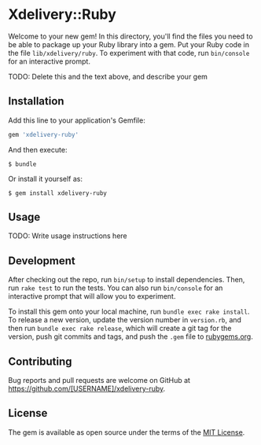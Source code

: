 # Xdelivery::Ruby

Welcome to your new gem! In this directory, you'll find the files you need to be able to package up your Ruby library into a gem. Put your Ruby code in the file `lib/xdelivery/ruby`. To experiment with that code, run `bin/console` for an interactive prompt.

TODO: Delete this and the text above, and describe your gem

## Installation

Add this line to your application's Gemfile:

```ruby
gem 'xdelivery-ruby'
```

And then execute:

    $ bundle

Or install it yourself as:

    $ gem install xdelivery-ruby

## Usage

TODO: Write usage instructions here

## Development

After checking out the repo, run `bin/setup` to install dependencies. Then, run `rake test` to run the tests. You can also run `bin/console` for an interactive prompt that will allow you to experiment.

To install this gem onto your local machine, run `bundle exec rake install`. To release a new version, update the version number in `version.rb`, and then run `bundle exec rake release`, which will create a git tag for the version, push git commits and tags, and push the `.gem` file to [rubygems.org](https://rubygems.org).

## Contributing

Bug reports and pull requests are welcome on GitHub at https://github.com/[USERNAME]/xdelivery-ruby.

## License

The gem is available as open source under the terms of the [MIT License](https://opensource.org/licenses/MIT).
